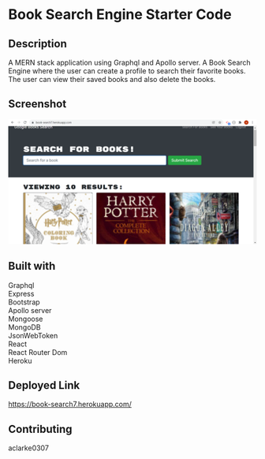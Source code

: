 # Book Search Engine Starter Code

## Description
A MERN stack application using Graphql and Apollo server. A Book Search Engine where the user can create a profile to search their favorite books. The user can view their saved books and also delete the books. 
## Screenshot
![homepage](/images/Screenshot1.png)
## Built with
Graphql<br>
Express<br>
Bootstrap<br>
Apollo server<br>
Mongoose<br>
MongoDB<br>
JsonWebToken<br>
React<br>
React Router Dom<br>
Heroku<br>

## Deployed Link
https://book-search7.herokuapp.com/

## Contributing
aclarke0307


